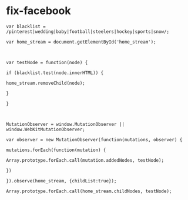 fix-facebook
============


    var blacklist = /pinterest|wedding|baby|football|steelers|hockey|sports|snow/;
    
    var home_stream = document.getElementById('home_stream');
    
    ​
    
    var testNode = function(node) {
    
    if (blacklist.test(node.innerHTML)) {
    
    home_stream.removeChild(node);
    
    }
    
    }
    
    ​
    
    MutationObserver = window.MutationObserver || window.WebKitMutationObserver;
    
    var observer = new MutationObserver(function(mutations, observer) {
    
    mutations.forEach(function(mutation) {
    
    Array.prototype.forEach.call(mutation.addedNodes, testNode);
    
    })
    
    }).observe(home_stream, {childList:true});

    Array.prototype.forEach.call(home_stream.childNodes, testNode);

